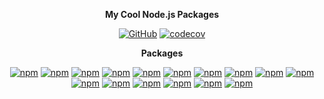 <div align="center">

**My Cool Node.js Packages**

[![GitHub](https://img.shields.io/github/license/oadpoaw/packages)](https://github.com/oadpoaw/packages/tree/main/LICENSE)
[![codecov](https://codecov.io/gh/oadpoaw/packages/branch/main/graph/badge.svg?token=L3OD02UDO6)](https://codecov.io/gh/oadpoaw/packages)

**Packages**

[![npm](https://img.shields.io/npm/v/@oadpoaw/array-chunk?color=blue&logo=npm&style=flat-square&label=@oadpoaw/array-chunk)](https://www.npmjs.com/package/@oadpoaw/array-chunk)
[![npm](https://img.shields.io/npm/v/@oadpoaw/array-shuffle?color=blue&logo=npm&style=flat-square&label=@oadpoaw/array-shuffle)](https://www.npmjs.com/package/@oadpoaw/array-shuffle)
[![npm](https://img.shields.io/npm/v/@oadpoaw/async-wrapper?color=blue&logo=npm&style=flat-square&label=@oadpoaw/async-wrapper)](https://www.npmjs.com/package/@oadpoaw/async-wrapper)
[![npm](https://img.shields.io/npm/v/@oadpoaw/base64?color=blue&logo=npm&style=flat-square&label=@oadpoaw/base64)](https://www.npmjs.com/package/@oadpoaw/base64)
[![npm](https://img.shields.io/npm/v/@oadpoaw/differentiate?color=blue&logo=npm&style=flat-square&label=@oadpoaw/differentiate)](https://www.npmjs.com/package/@oadpoaw/differentiate)
[![npm](https://img.shields.io/npm/v/@oadpoaw/escapes?color=blue&logo=npm&style=flat-square&label=@oadpoaw/escapes)](https://www.npmjs.com/package/@oadpoaw/escapes)
[![npm](https://img.shields.io/npm/v/@oadpoaw/logger?color=blue&logo=npm&style=flat-square&label=@oadpoaw/logger)](https://www.npmjs.com/package/@oadpoaw/logger)
[![npm](https://img.shields.io/npm/v/@oadpoaw/processor?color=blue&logo=npm&style=flat-square&label=@oadpoaw/processor)](https://www.npmjs.com/package/@oadpoaw/processor)
[![npm](https://img.shields.io/npm/v/@oadpoaw/progressbar?color=blue&logo=npm&style=flat-square&label=@oadpoaw/progressbar)](https://www.npmjs.com/package/@oadpoaw/progressbar)
[![npm](https://img.shields.io/npm/v/@oadpoaw/random?color=blue&logo=npm&style=flat-square&label=@oadpoaw/random)](https://www.npmjs.com/package/@oadpoaw/random)
[![npm](https://img.shields.io/npm/v/@oadpoaw/react-sensor?color=blue&logo=npm&style=flat-square&label=@oadpoaw/react-sensor)](https://www.npmjs.com/package/@oadpoaw/react-sensor)
[![npm](https://img.shields.io/npm/v/@oadpoaw/merge?color=blue&logo=npm&style=flat-square&label=@oadpoaw/merge)](https://www.npmjs.com/package/@oadpoaw/merge)
[![npm](https://img.shields.io/npm/v/@oadpoaw/wait?color=blue&logo=npm&style=flat-square&label=@oadpoaw/wait)](https://www.npmjs.com/package/@oadpoaw/wait)
[![npm](https://img.shields.io/npm/v/@oadpoaw/trim-array?color=blue&logo=npm&style=flat-square&label=@oadpoaw/trim-array)](https://www.npmjs.com/package/@oadpoaw/trim-array)
[![npm](https://img.shields.io/npm/v/@oadpoaw/shorten?color=blue&logo=npm&style=flat-square&label=@oadpoaw/shorten)](https://www.npmjs.com/package/@oadpoaw/shorten)
[![npm](https://img.shields.io/npm/v/@oadpoaw/human-readable?color=blue&logo=npm&style=flat-square&label=@oadpoaw/human-readable)](https://www.npmjs.com/package/@oadpoaw/human-readable)

</div>